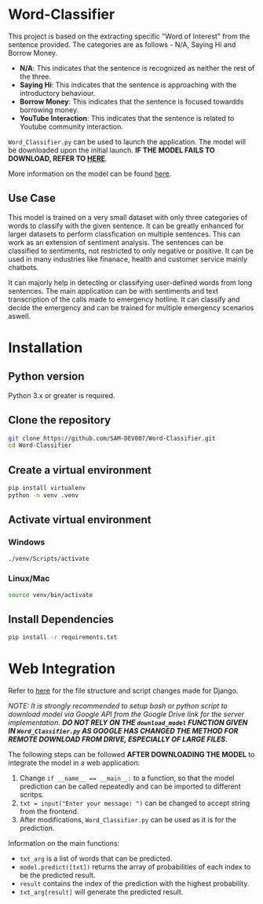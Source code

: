 # Word-Classifier
 This project is based on the extracting specific "Word of Interest" from the sentence provided. The categories are as follows - 
 N/A, Saying Hi and Borrow Money. 

 - **N/A**: This indicates that the sentence is recognized as neither the rest of the three.
 - **Saying Hi**: This indicates that the sentence is approaching with the introductory behaviour.
 - **Borrow Money**: This indicates that the sentence is focused towardds borrowing money.
 - **YouTube Interaction**: This indicates that the sentence is related to Youtube community interaction.

 `Word_Classifier.py` can be used to launch the application. The model will be downloaded upon the initial launch. **IF THE
 MODEL FAILS TO DOWNLOAD, REFER TO [HERE](Model/Model_Data/README.md)**.

 More information on the model can be found [here](Model/README.md).

## Use Case
This model is trained on a very small dataset with only three categories of words to classify with the given sentence. It can be greatly enhanced for larger datasets to perform classfication on multiple sentences. This can work as an extension of sentiment analysis. The sentences can be classified to sentiments, not restricted to only negative or positive. It can be used in many industries like finanace, health and customer service mainly chatbots.

It can majorly help in detecting or classifying user-defined words from long sentences. The main application can be with sentiments and text transcription of the calls made to emergency hotline. It can classify and decide the emergency and can be trained for multiple emergency scenarios aswell. 

# Installation
## Python version
Python 3.x or greater is required.

## Clone the repository
```bash
git clone https://github.com/SAM-DEV007/Word-Classifier.git
cd Word-Classifier
```

## Create a virtual environment
```bash
pip install virtualenv
python -m venv .venv
```

## Activate virtual environment
### Windows
```bash
./venv/Scripts/activate
```
### Linux/Mac
```bash
source venv/bin/activate
```

## Install Dependencies
```bash
pip install -r requirements.txt
```

# Web Integration
Refer to [here](https://github.com/SAM-DEV007/ML-Web-Integration/tree/main/word_classifier) for the file structure and script changes made for Django.

*NOTE: It is strongly recommended to setup bash or python script to download model via Google API from the Google Drive link for the server implementation. **DO NOT RELY ON THE `download_model` FUNCTION GIVEN IN `Word_Classifier.py` AS GOOGLE HAS CHANGED THE METHOD FOR REMOTE DOWNLOAD FROM DRIVE, ESPECIALLY OF LARGE FILES.***

The following steps can be followed **AFTER DOWNLOADING THE MODEL** to integrate the model in a web application:
1. Change `if __name__ == __main__:` to a function, so that the model prediction can be called repeatedly and can be imported to different scritps.
2. `txt = input("Enter your message: ")` can be changed to accept string from the frontend.
3. After modifications, `Word_Classifier.py` can be used as it is for the prediction.

Information on the main functions:

- `txt_arg` is a list of words that can be predicted.
- `model.predict([txt])` returns the array of probabilities of each index to be the predicted result.
- `result` contains the index of the prediction with the highest probability.
- `txt_arg[result]` will generate the predicted result.
